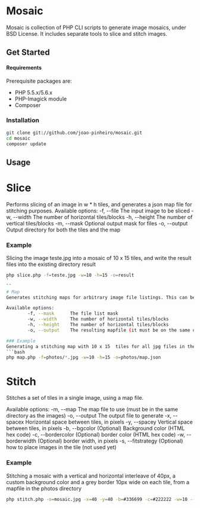 Mosaic
======
Mosaic is collection of PHP CLI scripts to generate image mosaics, under BSD License.
It includes separate tools to slice and stitch images.

Get Started
-----------

#### Requirements
Prerequisite packages are:

* PHP 5.5.x/5.6.x
* PHP-Imagick module
* Composer

### Installation
```bash
git clone git://github.com/joao-pinheiro/mosaic.git
cd mosaic
composer update
```

Usage
-----

# Slice
Performs slicing of an image in w * h tiles, and generates a json map file for stitching purposes.
Available options:
         -f, --file     The input image to be sliced
         -w, --width    The number of horizontal tiles/blocks
         -h, --height   The number of vertical tiles/blocks
         -m, --mask     Optional output mask for files
         -o, --output   Output directory for both the tiles and the map

### Example
Slicing the image teste.jpg into a mosaic of 10 x 15 tiles, and write the result files into the existing directory result
```bash
php slice.php -f=teste.jpg -w=10 -h=15 -o=result
`
``
# Map
Generates stitching maps for arbitrary image file listings. This can be used to create evenly distributed contact sheets.

Available options:
        -f, --mask      The file list mask
        -w, --width     The number of horizontal tiles/blocks
        -h, --height    The number of horizontal tiles/blocks
        -o, --output    The resulting mapfile (it must be on the same directory as the images)

### Example
Generating a stitching map with 10 x 15  tiles for all jpg files in the directory photos
```bash
php map.php -f=photos/*.jpg -w=10 -h=15 -o=photos/map.json
```

# Stitch
Stitches a set of tiles in a single image, using a map file.

Available options:
        -m, --map       The map file to use (must be in the same directory as the images)
        -o, --output    The output file to generate
        -x, --spacex    Horizontal space between tiles, in pixels
        -y, --spacey    Vertical space between tiles, in pixels
        -b, --bgcolor   (Optional) Background color (HTML hex code)
        -c, --bordercolor   (Optional) border color (HTML hex code)
        -w, --borderwidth   (Optional) border width, in pixels
        -s, --fitstrategy   (Optional) how to place images in the tile (not used yet)

### Example
Stitching a mosaic with a vertical and horizontal interleave of 40px, a custom background color and a grey border 10px wide on each tile,
from a mapfile in the photos directory
```bash
php stitch.php -o=mosaic.jpg -x=40 -y=40 -b=#336699 -c=#222222 -w=10 --m=photos/map.json
```
